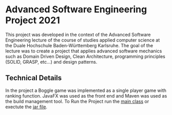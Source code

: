 # Advanced Software Engineering Project 2021
This project was developed in the context of the Advanced Software Engineering lecture of the course of studies applied computer science at the Duale Hochschule Baden-Württemberg Karlsruhe. The goal of the lecture was to create a project that applies advanced software mechanics such as Domain Driven Design, Clean Architecture, programming principles (SOLID, GRASP, etc...) and design patterns.

## Technical Details
In the project a Boggle game was implemented as a single player game with ranking function. JavaFX was used as the front end and Maven was used as the build management tool. To Run the Project run the [main class](https://github.com/CHP-EmAS/ASE_Boggle/blob/master/0-boggle-frontend/src/main/java/de/dhbw/boggle/Boggle.java) or exectute the [jar file](https://github.com/CHP-EmAS/ASE_Boggle/blob/master/out/artifacts/Boggle/Boggle.jar).
